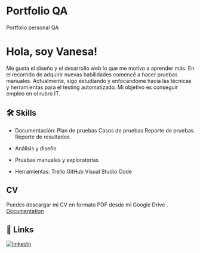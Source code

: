 # Portfolio QA
Portfolio personal QA


# Hola, soy Vanesa! 
Me gusta el diseño y el desarrollo web lo que me motivo a aprender más.
En el recorrido de adquirir nuevas habilidades comencé a hacer pruebas manuales.
Actualmente, sigo estudiando y enfocandome  hacia las técnicas y herramientas para el testing automatizado. 
Mi objetivo es conseguir empleo en el rubro IT.


## 🛠 Skills

- Documentación:
Plan de pruebas
Casos de pruebas
Reporte de pruebas
Reporte de resultados

- Análisis y diseño

- Pruebas manuales y exploratorias

- Herramientas:
Trello
GitHub
Visual Studio Code

## CV

Puedes descargar mi CV en formato PDF desde mi Google Drive .
[Documentation](https://drive.google.com/file/d/1KHpIIBN0kOtGL7FIHrVPXY0Vk_NtpuiG/view?usp=sharing)



## 🔗 Links

[![linkedin](https://img.shields.io/badge/linkedin-0A66C2?style=for-the-badge&logo=linkedin&logoColor=white)](https://www.linkedin.com/in/vanesaroxanagamarra/)



